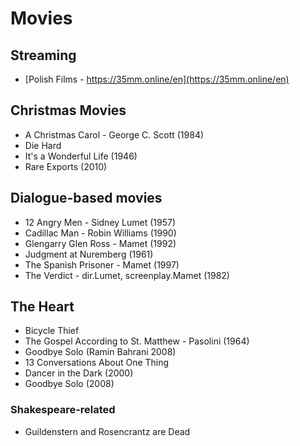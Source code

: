 # Movies

## Streaming
- [Polish Films - https://35mm.online/en](https://35mm.online/en)

## Christmas Movies

- A Christmas Carol - George C. Scott (1984)
- Die Hard
- It's a Wonderful Life (1946)
- Rare Exports (2010)

## Dialogue-based movies

- 12 Angry Men - Sidney Lumet (1957)
- Cadillac Man - Robin Williams (1990)
- Glengarry Glen Ross - Mamet (1992)
- Judgment at Nuremberg (1961)
- The Spanish Prisoner - Mamet (1997)
- The Verdict - dir.Lumet, screenplay.Mamet (1982)

## The Heart

- Bicycle Thief
- The Gospel According to St. Matthew - Pasolini (1964)
- Goodbye Solo (Ramin Bahrani 2008)
- 13 Conversations About One Thing
- Dancer in the Dark (2000)
- Goodbye Solo (2008)

### Shakespeare-related

- Guildenstern and Rosencrantz are Dead

